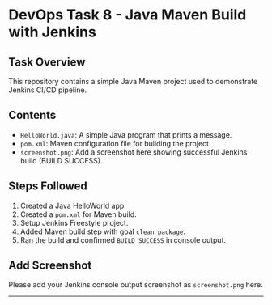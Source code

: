 # DevOps Task 8 - Java Maven Build with Jenkins

## Task Overview
This repository contains a simple Java Maven project used to demonstrate Jenkins CI/CD pipeline.

## Contents
- `HelloWorld.java`: A simple Java program that prints a message.
- `pom.xml`: Maven configuration file for building the project.
- `screenshot.png`: Add a screenshot here showing successful Jenkins build (BUILD SUCCESS).

## Steps Followed
1. Created a Java HelloWorld app.
2. Created a `pom.xml` for Maven build.
3. Setup Jenkins Freestyle project.
4. Added Maven build step with goal `clean package`.
5. Ran the build and confirmed `BUILD SUCCESS` in console output.

## Add Screenshot
Please add your Jenkins console output screenshot as `screenshot.png` here.

---
